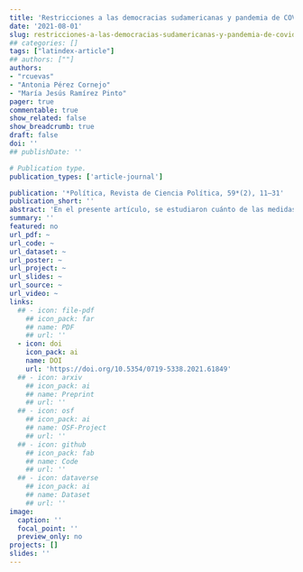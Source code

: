 ```yaml
---
title: 'Restricciones a las democracias sudamericanas y pandemia de COVID-19'
date: '2021-08-01'
slug: restricciones-a-las-democracias-sudamericanas-y-pandemia-de-covid-19
## categories: []
tags: ["latindex-article"]
## authors: [""]
authors:
- "rcuevas"
- "Antonia Pérez Cornejo"
- "María Jesús Ramírez Pinto"
pager: true
commentable: true
show_related: false
show_breadcrumb: true
draft: false
doi: ''
## publishDate: ''

# Publication type.
publication_types: ['article-journal']

publication: '*Política, Revista de Ciencia Política, 59*(2), 11–31'
publication_short: ''
abstract: 'En el presente artículo, se estudiaron cuánto de las medidas de restricción tomadas en el marco de la pandemia de Covid-19 en América del Sur, entre marzo de 2020 y abril de 2021, responden al estado en el que se encuentran las principales democracias sudamericanas. El argumento principal es que esta última variable, específicamente su deterioro, tienen mayor importancia que otras relacionadas con la dinámica propia de la pandemia, como el incremento de los casos y fallecimientos diarios por millón de habitantes. Si bien se comprueba está hipótesis parcialmente, el efecto es particularmente sensible a las distintas realidades y casos nacionales. En la estimación se emplearon modelos con ajustes de no linealidad e interceptos diferenciados.'
summary: ''
featured: no
url_pdf: ~
url_code: ~
url_dataset: ~
url_poster: ~
url_project: ~
url_slides: ~
url_source: ~
url_video: ~
links:
  ## - icon: file-pdf
    ## icon_pack: far
    ## name: PDF
    ## url: ''
  - icon: doi
    icon_pack: ai
    name: DOI
    url: 'https://doi.org/10.5354/0719-5338.2021.61849'
  ## - icon: arxiv
    ## icon_pack: ai
    ## name: Preprint
    ## url: ''
  ## - icon: osf
    ## icon_pack: ai
    ## name: OSF-Project
    ## url: ''
  ## - icon: github
    ## icon_pack: fab
    ## name: Code
    ## url: ''
  ## - icon: dataverse
    ## icon_pack: ai
    ## name: Dataset
    ## url: ''
image:
  caption: ''
  focal_point: ''
  preview_only: no
projects: []
slides: ''
---
```

